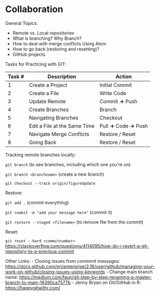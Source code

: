 # Collaboration


General Topics:

-   Remote vs. Local repositories
-   What is branching? Why Branch?
-   How to deal with merge conflicts Using Atom
-   How to go back (restoring and resetting)?
-   GitHub projects

Tasks for Practicing with GIT:

| Task \# | Description                  | Action                     |
|---------|------------------------------|----------------------------|
| 1       | Create a Project             | Initial Commit             |
| 2       | Create a File                | Write Code                 |
| 3       | Update Remote                | Commit **→** Push          |
| 4       | Create Branches              | Branch                     |
| 5       | Navigating Branches          | Checkout                   |
| 6       | Edit a File at the Same Time | Pull **→** Code **→** Push |
| 7       | Navigate Merge Conflicts     | Restore / Reset            |
| 8       | Going Back                   | Restore / Reset            |

Tracking remote branches locally:

`git branch` (to see branches, including which one you're on)

`git branch <branchname>` (create a new branch)

`git checkout --track origin/figureUpdate`

Restore:

`git add .` (commit everything)

`git commit -m "add your message here"` (commit it)

`git restore --staged <filename>` (to remove file from the commit)

Reset:

`git reset --hard <commitnumber>` <https://stackoverflow.com/questions/4114095/how-do-i-revert-a-git-repository-to-a-previous-commit>

Other Links: - Closing issues from commmit messages: <https://docs.github.com/en/enterprise/2.16/user/github/managing-your-work-on-github/closing-issues-using-keywords> - Change main branch name: <https://medium.com/faun/git-step-by-step-renaming-a-master-branch-to-main-16390ca7577b> - Jenny Bryan on Git/GitHub in R: <https://happygitwithr.com/>
